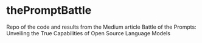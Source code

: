 # thePromptBattle
Repo of the code and results from the Medium article Battle of the Prompts: Unveiling the True Capabilities of Open Source Language Models
